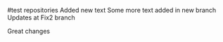 #test repositories
Added new text
Some more text added in new branch
Updates at Fix2 branch

Great changes
